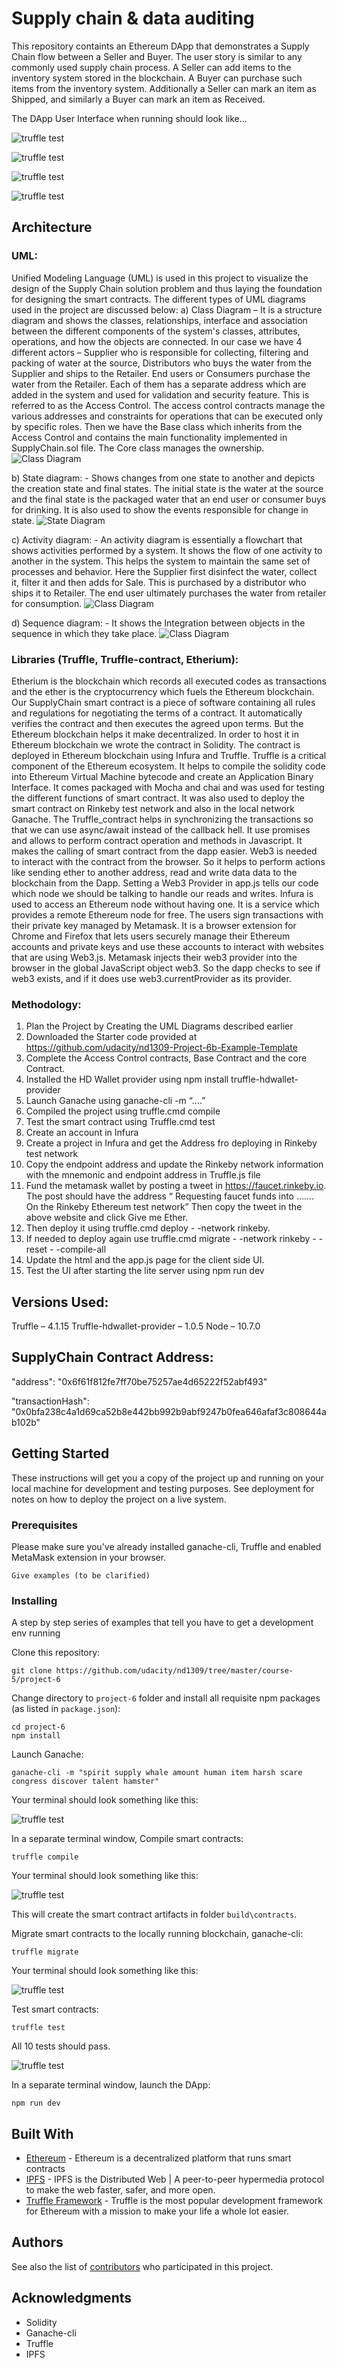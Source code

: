 # Supply chain & data auditing

This repository containts an Ethereum DApp that demonstrates a Supply Chain flow between a Seller and Buyer. The user story is similar to any commonly used supply chain process. A Seller can add items to the inventory system stored in the blockchain. A Buyer can purchase such items from the inventory system. Additionally a Seller can mark an item as Shipped, and similarly a Buyer can mark an item as Received.

The DApp User Interface when running should look like...

![truffle test](images/ftc_product_overview.png)

![truffle test](images/ftc_farm_details.png)

![truffle test](images/ftc_product_details.png)

![truffle test](images/ftc_transaction_history.png)

## Architecture

### UML:
Unified Modeling Language (UML) is used in this project to visualize the design of the Supply Chain solution problem and thus laying the foundation for designing the smart contracts.
The different types of UML diagrams used in the project are discussed below:
a)	Class Diagram – It is a structure diagram and shows the classes, relationships, interface and association between the different components of the system's classes, attributes, operations, and how the objects are connected. 
In our case we have 4 different actors – Supplier who is responsible for collecting, filtering and packing of water at the source, Distributors who buys the water from the Supplier and ships to the Retailer. End users or Consumers purchase the water from the Retailer. Each of them has a separate address which are added in the system and used for validation and security feature. This is referred to as the Access Control. The access control contracts manage the various addresses and constraints for operations that can be executed only by specific roles. Then we have the Base class which inherits from the Access Control and contains the main functionality implemented in SupplyChain.sol file. The Core class manages the ownership.
![Class Diagram](images/ClassDiagram_Water.png)

b)	State diagram: - Shows changes from one state to another and depicts the creation state and final states. The initial state is the water at the source and the final state is the packaged water that an end user or consumer buys for drinking. It is also used to show the events responsible for change in state. 
![State Diagram](images/StateDiagram_Water.png)

c)	Activity diagram: - An activity diagram is essentially a flowchart that shows activities performed by a system. It shows the flow of one activity to another in the system. This helps the system to maintain the same set of processes and behavior. Here the Supplier first disinfect the water, collect it, filter it and then adds for Sale. This is purchased by a distributor who ships it to Retailer. The end user ultimately purchases the water from retailer for consumption.
![Class Diagram](images/waterActivityDiag.png)

d)	Sequence diagram: - It shows the Integration between objects in the sequence in which they take place.
![Class Diagram](images/SequenceDiagram_Water.png)

### Libraries (Truffle, Truffle-contract, Etherium):
Etherium is the blockchain which records all executed codes as transactions and the ether is the cryptocurrency which fuels the Ethereum blockchain. Our SupplyChain smart contract is a piece of software containing all rules and regulations for negotiating the terms of a contract. It automatically verifies the contract and then executes the agreed upon terms. But the Ethereum blockchain helps it make decentralized. In order to host it in Ethereum blockchain we wrote the contract in Solidity.
The contract is deployed in Ethereum blockchain using Infura and Truffle.  Truffle is a critical component of the Ethereum ecosystem. It helps to compile the solidity code into Ethereum Virtual Machine bytecode and create an Application Binary Interface. It comes packaged with Mocha and chai and was used for testing the different functions of smart contract. It was also used to deploy the smart contract on Rinkeby test network and also in the local network Ganache.
The Truffle_contract helps in synchronizing the transactions so that we can use async/await instead of the callback hell. It use promises and allows to perform contract operation and methods in Javascript. It makes the calling of smart contract from the dapp easier.
Web3 is needed to interact with the contract from the browser. So it helps to perform actions like sending ether to another address, read and write data data to the blockchain from the Dapp. Setting a Web3 Provider in app.js tells our code which node we should be talking to handle our reads and writes. 
Infura is used to access an Ethereum node without having one. It is a service which provides a remote Ethereum node for free.
The users sign transactions with their private key managed by Metamask. It  is a browser extension for Chrome and Firefox that lets users securely manage their Ethereum accounts and private keys and use these accounts to interact with websites that are using Web3.js. Metamask injects their web3 provider into the browser in the global JavaScript object web3. So the dapp checks to see if web3 exists, and if it does use web3.currentProvider as its provider.

### Methodology:
1)	Plan the Project by Creating the UML Diagrams described earlier
2)	Downloaded the Starter code provided at https://github.com/udacity/nd1309-Project-6b-Example-Template
3)	Complete the Access Control contracts, Base Contract and the core Contract.
4)	Installed the HD Wallet provider using npm install truffle-hdwallet-provider
5)	Launch Ganache using ganache-cli -m “….”
6)	Compiled the project using truffle.cmd compile
7)	Test the smart contract using Truffle.cmd test
8)	Create an account in Infura
9)	Create a  project in Infura and get the Address fro deploying in Rinkeby test network
10)	Copy the endpoint address and update the Rinkeby network information with the mnemonic and endpoint address in Truffle.js file
11)	Fund the metamask wallet by posting a tweet in https://faucet.rinkeby.io. The post should have the address “ Requesting faucet funds into …….  On the Rinkeby Ethereum test network”
Then copy the tweet in the above website and click Give  me Ether.
12)	Then deploy it using truffle.cmd deploy - -network rinkeby.
13)	If needed to deploy again use truffle.cmd migrate - -network rinkeby - - reset  - -compile-all
14)	Update the html and the app.js page for the client side UI.
15)	Test the UI after starting the lite server using npm run dev



## Versions Used:
Truffle – 4.1.15
Truffle-hdwallet-provider – 1.0.5
Node – 10.7.0


## SupplyChain Contract Address:

"address": "0x6f61f812fe7ff70be75257ae4d65222f52abf493"

"transactionHash": "0x0bfa238c4a1d69ca52b8e442bb992b9abf9247b0fea646afaf3c808644ab102b"



## Getting Started

These instructions will get you a copy of the project up and running on your local machine for development and testing purposes. See deployment for notes on how to deploy the project on a live system.

### Prerequisites

Please make sure you've already installed ganache-cli, Truffle and enabled MetaMask extension in your browser.

```
Give examples (to be clarified)
```

### Installing

A step by step series of examples that tell you have to get a development env running

Clone this repository:

```
git clone https://github.com/udacity/nd1309/tree/master/course-5/project-6
```

Change directory to ```project-6``` folder and install all requisite npm packages (as listed in ```package.json```):

```
cd project-6
npm install
```

Launch Ganache:

```
ganache-cli -m "spirit supply whale amount human item harsh scare congress discover talent hamster"
```

Your terminal should look something like this:

![truffle test](images/ganache-cli.png)

In a separate terminal window, Compile smart contracts:

```
truffle compile
```

Your terminal should look something like this:

![truffle test](images/truffle_compile.png)

This will create the smart contract artifacts in folder ```build\contracts```.

Migrate smart contracts to the locally running blockchain, ganache-cli:

```
truffle migrate
```

Your terminal should look something like this:

![truffle test](images/truffle_migrate.png)

Test smart contracts:

```
truffle test
```

All 10 tests should pass.

![truffle test](images/truffle_test.png)

In a separate terminal window, launch the DApp:

```
npm run dev
```

## Built With

* [Ethereum](https://www.ethereum.org/) - Ethereum is a decentralized platform that runs smart contracts
* [IPFS](https://ipfs.io/) - IPFS is the Distributed Web | A peer-to-peer hypermedia protocol
to make the web faster, safer, and more open.
* [Truffle Framework](http://truffleframework.com/) - Truffle is the most popular development framework for Ethereum with a mission to make your life a whole lot easier.


## Authors

See also the list of [contributors](https://github.com/your/project/contributors.md) who participated in this project.

## Acknowledgments

* Solidity
* Ganache-cli
* Truffle
* IPFS
